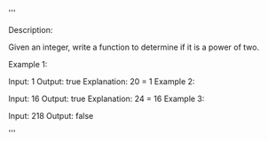 '''

Description:

Given an integer, write a function to determine if it is a power of two.

Example 1:

Input: 1
Output: true 
Explanation: 20 = 1
Example 2:

Input: 16
Output: true
Explanation: 24 = 16
Example 3:

Input: 218
Output: false

'''